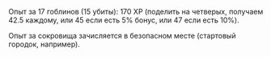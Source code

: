 Опыт за 17 гоблинов (15 убиты): 170 XP (поделить на четверых, получаем 42.5 каждому, или 45 если есть 5% бонус, или 47
если есть 10%).

Опыт за сокровища зачисляется в безопасном месте (стартовый городок, например).
